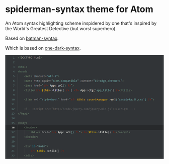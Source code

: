 # spiderman-syntax theme for Atom

An Atom syntax highlighting scheme inspidered by one that's inspired by the World's Greatest Detective (but worst superhero).

Based on [batman-syntax](https://atom.io/packages/batman-syntax).

Which is based on [one-dark-syntax](https://atom.io/packages/one-dark-syntax).

![Preview](https://raw.githubusercontent.com/jwhitmarsh/spiderman-syntax/master/screenshot.png)

